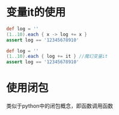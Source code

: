 变量it的使用
==========
``` groovy
def log = ''
(1..10).each { x -> log += x }
assert log == '12345678910'

def log = ''
(1..10).each { log += it } //魔幻变量it
assert log == '12345678910'
```

使用闭包
=======
类似于python中的闭包概念，即函数调用函数